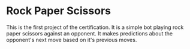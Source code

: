 # Rock Paper Scissors

This is the first project of the certification. It is a simple bot playing rock paper scissors against an opponent. It makes predictions about the opponent's next move based on it's previous moves.
